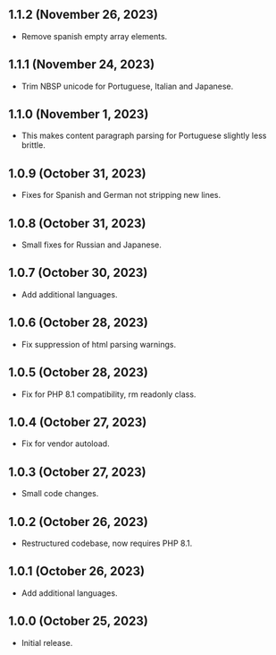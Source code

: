 ## 1.1.2 (November 26, 2023)
* Remove spanish empty array elements.

## 1.1.1 (November 24, 2023)
* Trim NBSP unicode for Portuguese, Italian and Japanese.

## 1.1.0 (November 1, 2023)
* This makes content paragraph parsing for Portuguese slightly less brittle.

## 1.0.9 (October 31, 2023)
* Fixes for Spanish and German not stripping new lines.

## 1.0.8 (October 31, 2023)
* Small fixes for Russian and Japanese.

## 1.0.7 (October 30, 2023)
* Add additional languages.

## 1.0.6 (October 28, 2023)
* Fix suppression of html parsing warnings.

## 1.0.5 (October 28, 2023)
* Fix for PHP 8.1 compatibility, rm readonly class.

## 1.0.4 (October 27, 2023)
* Fix for vendor autoload.

## 1.0.3 (October 27, 2023)
* Small code changes.

## 1.0.2 (October 26, 2023)
* Restructured codebase, now requires PHP 8.1.

## 1.0.1 (October 26, 2023)
* Add additional languages.

## 1.0.0 (October 25, 2023)
* Initial release.
